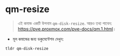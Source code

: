 # qm-resize

> এই কমান্ড একটি উপনাম `qm-disk-resize`.
> আরও তথ্য পাবেন: <https://pve.proxmox.com/pve-docs/qm.1.html>।

- মূল কমান্ডের জন্য ডকুমেন্টেশন দেখুন:

`tldr qm-disk-resize`

